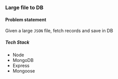 ### Large file to DB

#### Problem statement

Given a large `JSON` file, fetch records and save in DB

##### Tech Stack

* Node
* MongoDB
* Express
* Mongoose
